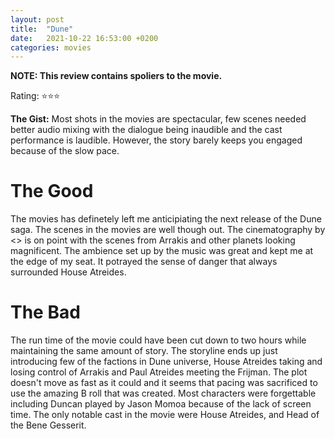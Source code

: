 ```yaml
---
layout: post
title:  "Dune"
date:   2021-10-22 16:53:00 +0200
categories: movies
---
```


**NOTE: This review contains spoliers to the movie.**

Rating: ⭐⭐⭐

**The Gist:** Most shots in the movies are spectacular, few scenes needed better audio mixing with the dialogue being inaudible and the cast performance is laudible. However, the story barely keeps you engaged because of the slow pace.

# The Good

The movies has definetely left me anticipiating the next release of the Dune saga. The scenes in the movies are well though out. The cinematography by <> is on point with the scenes from Arrakis and other planets looking magnificent. The ambience set up by the music was great and kept me at the edge of my seat. It potrayed the sense of danger that always surrounded House Atreides.

# The Bad

The run time of the movie could have been cut down to two hours while maintaining the same amount of story. The storyline ends up just introducing few of the factions in Dune universe, House Atreides taking and losing control of Arrakis and Paul Atreides meeting the Frijman. The plot doesn't move as fast as it could and it seems that pacing was sacrificed to use the amazing B roll that was created. Most characters were forgettable including Duncan played by Jason Momoa because of the lack of screen time. The only notable cast in the movie were House Atreides, and Head of the Bene Gesserit.